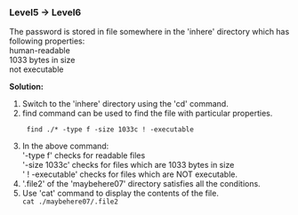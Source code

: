 ### Level5 -> Level6

The password is stored in file somewhere in the 'inhere' directory which has following properties:<br/>
human-readable<br/>
1033 bytes in size<br/>
not executable<br/>

<b>Solution:</b><br/>
<p>
<ol> 
<li>Switch to the 'inhere' directory using the 'cd' command.</li>

<li>find command can be used to find the file with particular properties.</li>

<code> find ./* -type f -size 1033c ! -executable</code><br/>

<li>In the above command:<br/>
'-type f' checks for readable files<br/>
'-size 1033c' checks for files which are 1033 bytes in size<br/>
' ! -executable' checks for files which are NOT executable.</li>
<li>'.file2' of the 'maybehere07' directory satisfies all the conditions.</li>
<li>Use 'cat' command to display the contents of the file.</li>
<code>cat ./maybehere07/.file2</code><br/></ol>




